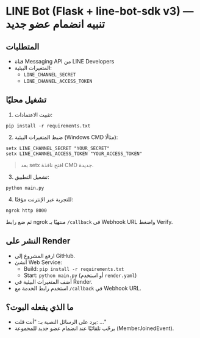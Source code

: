 # LINE Bot (Flask + line-bot-sdk v3) — تنبيه انضمام عضو جديد

## المتطلبات
- قناة Messaging API من LINE Developers
- المتغيرات البيئية:
  - `LINE_CHANNEL_SECRET`
  - `LINE_CHANNEL_ACCESS_TOKEN`

## تشغيل محليًا
1) تثبيت الاعتمادات:
```
pip install -r requirements.txt
```
2) ضبط المتغيرات البيئية (Windows CMD مثالًا):
```
setx LINE_CHANNEL_SECRET "YOUR_SECRET"
setx LINE_CHANNEL_ACCESS_TOKEN "YOUR_ACCESS_TOKEN"
```
> بعد setx افتح نافذة CMD جديدة.

3) تشغيل التطبيق:
```
python main.py
```
4) للتجربة عبر الإنترنت مؤقتًا:
```
ngrok http 8000
```
ثم ضع رابط ngrok منتهيًا بـ `/callback` في Webhook URL واضغط Verify.

## النشر على Render
- ارفع المشروع إلى GitHub.
- أنشئ Web Service:
  - Build: `pip install -r requirements.txt`
  - Start: `python main.py` (أو استخدم `render.yaml`)
- أضف المتغيرات البيئية في Render.
- استخدم رابط الخدمة مع `/callback` في Webhook URL.

## ما الذي يفعله البوت؟
- يرد على الرسائل النصية بـ: "أنت قلت: ..."
- يرحّب تلقائيًا عند انضمام عضو جديد للمجموعة (MemberJoinedEvent).
